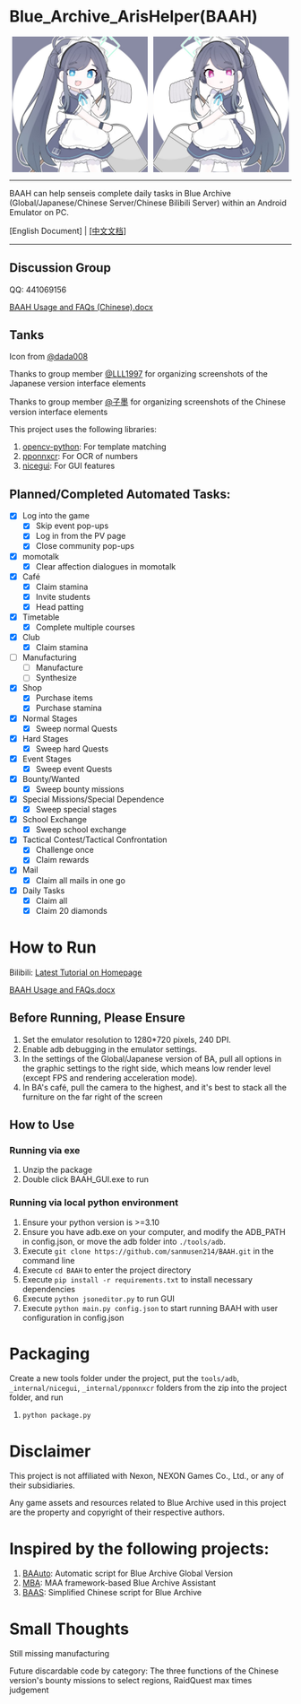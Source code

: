 # Blue_Archive_ArisHelper(BAAH)

<div style="display:flex;justify-content:space-around"><img src="../DATA/assets/aris.png" style="width:48%"/><img src="../DATA/assets/kei.png" style="width:48%"/></div>


---

BAAH can help senseis complete daily tasks in Blue Archive (Global/Japanese/Chinese Server/Chinese Bilibili Server) within an Android Emulator on PC.

[English Document] | [[中文文档]](../README.md)

---

## Discussion Group

QQ: 441069156

[BAAH Usage and FAQs (Chinese).docx](https://docs.qq.com/doc/DR1RPaURleGF0ZWFS)

## Tanks

Icon from [@dada008](https://space.bilibili.com/23726244)

Thanks to group member [@LLL1997](https://github.com/LLL1997) for organizing screenshots of the Japanese version interface elements

Thanks to group member [@子墨](https://space.bilibili.com/11179370) for organizing screenshots of the Chinese version interface elements

This project uses the following libraries: 

1. [opencv-python](https://github.com/opencv/opencv): For template matching
2. [pponnxcr](https://github.com/hgjazhgj/pponnxcr): For OCR of numbers
3. [nicegui](https://github.com/zauberzeug/nicegui): For GUI features

## Planned/Completed Automated Tasks:

- [x] Log into the game
  - [x] Skip event pop-ups
  - [x] Log in from the PV page
  - [x] Close community pop-ups

- [x] momotalk
  - [x] Clear affection dialogues in momotalk

- [x] Café
  - [x] Claim stamina
  - [x] Invite students
  - [x] Head patting
- [x] Timetable
  - [x] Complete multiple courses
- [x] Club
  - [x] Claim stamina
- [ ] Manufacturing
  - [ ] Manufacture
  - [ ] Synthesize
- [x] Shop
  - [x] Purchase items
  - [x] Purchase stamina

- [x] Normal Stages
  - [x] Sweep normal Quests
- [x] Hard Stages
  - [x] Sweep hard Quests
- [x] Event Stages
  - [x] Sweep event Quests
- [x] Bounty/Wanted
  - [x] Sweep bounty missions
- [x] Special Missions/Special Dependence
  - [x] Sweep special stages
- [x] School Exchange
  - [x] Sweep school exchange
- [x] Tactical Contest/Tactical Confrontation
  - [x] Challenge once
  - [x] Claim rewards
- [x] Mail
  - [x] Claim all mails in one go
- [x] Daily Tasks
  - [x] Claim all
  - [x] Claim 20 diamonds

# How to Run

Bilibili: [Latest Tutorial on Homepage](https://space.bilibili.com/7331920?spm_id_from=333.1007.0.0)

[BAAH Usage and FAQs.docx](https://docs.qq.com/doc/DR1RPaURleGF0ZWFS)

## Before Running, Please Ensure

1. Set the emulator resolution to 1280*720 pixels, 240 DPI.
2. Enable adb debugging in the emulator settings.
3. In the settings of the Global/Japanese version of BA, pull all options in the graphic settings to the right side, which means low render level (except FPS and rendering acceleration mode).
4. In BA's café, pull the camera to the highest, and it's best to stack all the furniture on the far right of the screen

## How to Use

### Running via exe

1. Unzip the package
2. Double click BAAH_GUI.exe to run

### Running via local python environment

1. Ensure your python version is >=3.10
2. Ensure you have adb.exe on your computer, and modify the ADB_PATH in config.json, or move the adb folder into `./tools/adb`.
3. Execute `git clone https://github.com/sanmusen214/BAAH.git` in the command line
4. Execute `cd BAAH` to enter the project directory
5. Execute `pip install -r requirements.txt` to install necessary dependencies
6. Execute `python jsoneditor.py` to run GUI
7. Execute `python main.py config.json` to start running BAAH with user configuration in config.json

# Packaging

Create a new tools folder under the project, put the `tools/adb`, `_internal/nicegui`, `_internal/pponnxcr` folders from the zip into the project folder, and run

1. `python package.py`


# Disclaimer

This project is not affiliated with Nexon, NEXON Games Co., Ltd., or any of their subsidiaries.

Any game assets and resources related to Blue Archive used in this project are the property and copyright of their respective authors.

# Inspired by the following projects:

1. [BAAuto](https://github.com/RedDeadDepresso/BAAuto): Automatic script for Blue Archive Global Version
2. [MBA](https://github.com/MaaAssistantArknights/MBA): MAA framework-based Blue Archive Assistant
3. [BAAS](https://github.com/pur1fying/blue_archive_auto_script): Simplified Chinese script for Blue Archive

# Small Thoughts

Still missing manufacturing

Future discardable code by category: The three functions of the Chinese version's bounty missions to select regions, RaidQuest max times judgement
